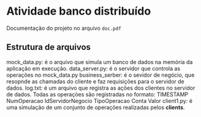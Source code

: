 # Atividade banco distribuído

Documentação do projeto no arquivo `doc.pdf`

## Estrutura de arquivos

mock_data.py: é o arquivo que simula um banco de dados na memória da aplicação em execução.
data_server.py: é o servidor que controla as operações no mock_data.py
business_serber: é o sevidor de negócio, que resopnde as chamadas do cliente e faz requisições para o servidor de dados.
log.txt: é um arquivo que registra as ações dos clientes no servidor de dados. Todas as operaçòes são registradas no formato: TIMESTAMP NumOperacao IdServidorNegocio TipoOperacao Conta Valor
client1.py: é uma simulação de um conjunto de operações realizadas pelos __clients__.


